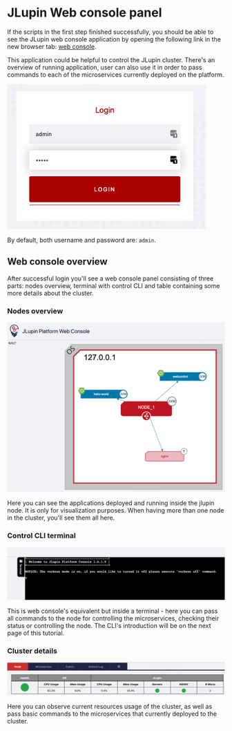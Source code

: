 # JLupin Web console panel

If the scripts in the first step finished successfully, you should be able to see the JLupin web console application by opening the following link in the new browser tab:
[web console](https://[[HOST_SUBDOMAIN]]-8888-[[KATACODA_HOST]].environments.katacoda.com/webcontrol/).

This application could be helpful to control the JLupin cluster. There's an overview of running application, user can also use it in order to pass commands to each of the microservices currently deployed on the platform.

![WC login](assets/wc-login.png)

By default, both username and password are: `admin`.

## Web console overview

After successful login you'll see a web console panel consisting of three parts: nodes overview, terminal with control CLI and table containing some more details about the cluster.

### Nodes overview

![WC nodes overview](assets/wc-node-overview.png)

Here you can see the applications deployed and running inside the jlupin node. It is only for visualization purposes. When having more than one node in the cluster, you'll see them all here.

### Control CLI terminal

![WC terminal](assets/wc-terminal.png)

This is web console's equivalent but inside a terminal - here you can pass all commands to the node for controlling the microservices, checking their status or controlling the node. The CLI's introduction will be on the next page of this tutorial.

### Cluster details

![WC details](assets/wc-table.png)

Here you can observe current resources usage of the cluster, as well as pass basic commands to the microservices that currently deployed to the cluster.
